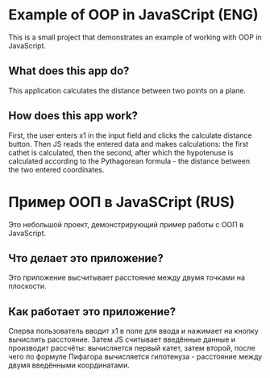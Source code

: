 # Example of OOP in JavaSCript (ENG)

This is a small project that demonstrates an example of working with OOP in JavaScript.

## What does this app do?

This application calculates the distance between two points on a plane.

## How does this app work?

First, the user enters x1 in the input field and clicks the calculate distance button. Then JS reads the entered data and makes calculations: the first cathet is calculated, then the second, after which the hypotenuse is calculated according to the Pythagorean formula - the distance between the two entered coordinates.

# Пример ООП в JavaSCript (RUS)

Это небольшой проект, демонстрирующий пример работы с ООП в JavaScript.

## Что делает это приложение?

Это приложение высчитывает расстояние между двумя точками на плоскости.

## Как работает это приложение?

Сперва пользователь вводит x1 в поле для ввода и нажимает на кнопку вычислить расстояние. Затем JS считывает введённые данные и производит рассчёты: вычисляется первый катет, затем второй, после чего по формуле Пифагора вычисляется гипотенуза - расстояние между двумя введёнными координатами.